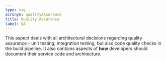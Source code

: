 ```yaml
---
type: sig
acronym: qualityAssurance
title: Quality Assurance
label: QA
---
```


This aspect deals with all architectural decisions regarding quality assurance - unit testing, integration
testing, but also code quality checks in the build pipeline. It also contains aspects of **how** developers 
should document their service code and architecture.
